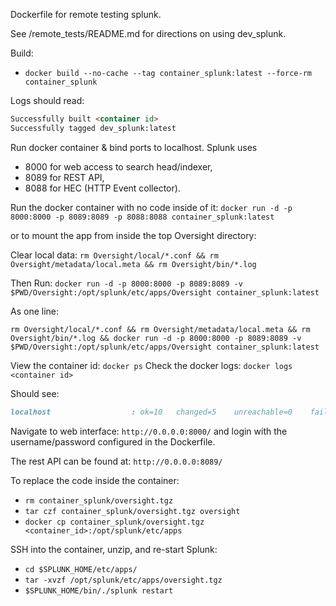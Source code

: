 Dockerfile for remote testing splunk.

See /remote_tests/README.md for directions on using dev_splunk.

Build:
* `docker build --no-cache --tag container_splunk:latest --force-rm container_splunk`

Logs should read:
```markdown
Successfully built <container id>
Successfully tagged dev_splunk:latest
```
Run docker container & bind ports to localhost. 
Splunk uses 
* 8000 for web access to search head/indexer, 
* 8089 for REST API, 
* 8088 for HEC (HTTP Event collector).


Run the docker container with no code inside of it:
 `docker run -d -p 8000:8000 -p 8089:8089 -p 8088:8088 container_splunk:latest`
 
 or to mount the app from inside the top Oversight directory:
 
 Clear local data:
`rm Oversight/local/*.conf && rm Oversight/metadata/local.meta && rm Oversight/bin/*.log`

Then Run:
 `docker run -d -p 8000:8000 -p 8089:8089 -v  $PWD/Oversight:/opt/splunk/etc/apps/Oversight container_splunk:latest`

As one line:

`rm Oversight/local/*.conf && rm Oversight/metadata/local.meta && rm Oversight/bin/*.log && docker run -d -p 8000:8000 -p 8089:8089 -v  $PWD/Oversight:/opt/splunk/etc/apps/Oversight container_splunk:latest`

 
View the container id: `docker ps`
Check the docker logs: `docker logs <container id>`

Should see:
```markdown
localhost                  : ok=10   changed=5    unreachable=0    failed=0
```

Navigate to web interface:  `http://0.0.0.0:8000/` and login with the username/password configured in the Dockerfile. 

The rest API can be found at:  `http://0.0.0.0:8089/` 


To replace the code inside the container:
* `rm container_splunk/oversight.tgz`
* `tar czf container_splunk/oversight.tgz oversight`
* `docker cp container_splunk/oversight.tgz <container_id>:/opt/splunk/etc/apps`

SSH into the container, unzip, and re-start Splunk:
* `cd $SPLUNK_HOME/etc/apps/`
* `tar -xvzf /opt/splunk/etc/apps/oversight.tgz`
* `$SPLUNK_HOME/bin/./splunk restart`
